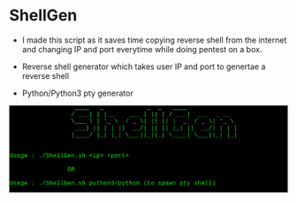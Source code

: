 # ShellGen<br>

* I made this script as it saves time copying reverse shell from the internet and changing IP and port everytime while doing pentest on a box.<br>

* Reverse shell generator which takes user IP and port to genertae a reverse shell<br>

* Python/Python3 pty generator <br>

![banner](/banner.jpeg)
<br>
